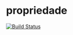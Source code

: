# propriedade

[![Build Status](https://travis-ci.com/matheuscoimbra/propriedade.svg?branch=master)](https://travis-ci.com/matheuscoimbra/propriedade)
